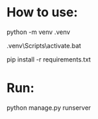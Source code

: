 # How to use:

python -m venv .venv

.venv\Scripts\activate.bat

pip install -r requirements.txt


# Run:

python manage.py runserver